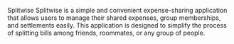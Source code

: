 Splitwise
Splitwise is a simple and convenient expense-sharing application that allows users to manage their shared expenses, group memberships, and settlements easily. This application is designed to simplify the process of splitting bills among friends, roommates, or any group of people.


